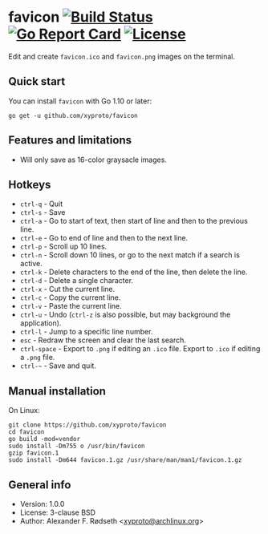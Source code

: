 # favicon [![Build Status](https://travis-ci.com/xyproto/favicon.svg?branch=master)](https://travis-ci.com/xyproto/favicon) [![Go Report Card](https://goreportcard.com/badge/github.com/xyproto/favicon)](https://goreportcard.com/report/github.com/xyproto/favicon) [![License](https://img.shields.io/badge/license-BSD-green.svg?style=flat)](https://raw.githubusercontent.com/xyproto/favicon/master/LICENSE)

Edit and create `favicon.ico` and `favicon.png` images on the terminal.

## Quick start

You can install `favicon` with Go 1.10 or later:

    go get -u github.com/xyproto/favicon

## Features and limitations

* Will only save as 16-color graysacle images.

## Hotkeys

* `ctrl-q` - Quit
* `ctrl-s` - Save
* `ctrl-a` - Go to start of text, then start of line and then to the previous line.
* `ctrl-e` - Go to end of line and then to the next line.
* `ctrl-p` - Scroll up 10 lines.
* `ctrl-n` - Scroll down 10 lines, or go to the next match if a search is active.
* `ctrl-k` - Delete characters to the end of the line, then delete the line.
* `ctrl-d` - Delete a single character.
* `ctrl-x` - Cut the current line.
* `ctrl-c` - Copy the current line.
* `ctrl-v` - Paste the current line.
* `ctrl-u` - Undo (`ctrl-z` is also possible, but may background the application).
* `ctrl-l` - Jump to a specific line number.
* `esc` - Redraw the screen and clear the last search.
* `ctrl-space` - Export to `.png` if editing an `.ico` file. Export to `.ico` if editing a `.png` file.
* `ctrl-~` - Save and quit.

## Manual installation

On Linux:

    git clone https://github.com/xyproto/favicon
    cd favicon
    go build -mod=vendor
    sudo install -Dm755 o /usr/bin/favicon
    gzip favicon.1
    sudo install -Dm644 favicon.1.gz /usr/share/man/man1/favicon.1.gz

## General info

* Version: 1.0.0
* License: 3-clause BSD
* Author: Alexander F. Rødseth &lt;xyproto@archlinux.org&gt;
